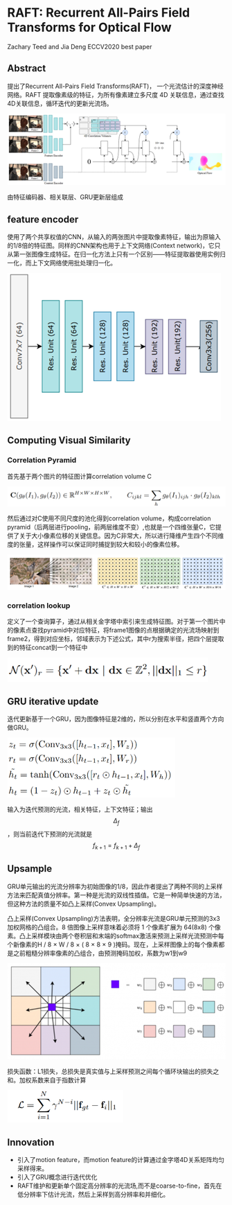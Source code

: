 # RAFT: Recurrent All-Pairs Field Transforms for Optical Flow

Zachary Teed and Jia Deng
ECCV2020 best paper

## Abstract

提出了Recurrent All-Pairs Field Transforms(RAFT)， 一个光流估计的深度神经网络。RAFT 提取像素级的特征，为所有像素建立多尺度 4D 关联信息，通过查找4D关联信息，循环迭代的更新光流场。

![RAFT-model](imgs/RAFT/RAFT-model.png)

由特征编码器、相关联层、GRU更新层组成

## feature encoder

使用了两个共享权值的CNN，从输入的两张图片中提取像素特征，输出为原输入的1/8倍的特征图。同样的CNN架构也用于上下文网络(Context network)，它只从第一张图像生成特征。在归一化方法上只有一个区别——特征提取器使用实例归一化，而上下文网络使用批处理归一化。

<img src="imgs/RAFT/feature-encoder.png" alt="feature-encoder" style="zoom:60%;" />

## Computing Visual Similarity

### Correlation Pyramid

首先基于两个图片的特征图计算correlation volume C

![corr1](imgs/RAFT/corr1.png)

然后通过对C使用不同尺度的池化得到correlation volume，构成correlation pyramid（后两层进行pooling，前两层维度不变）,也就是一个四维张量C，它提供了关于大小像素位移的关键信息。因为C非常大，所以进行降维产生四个不同维度的张量，这样操作可以保证同时捕捉到较大和较小的像素位移。

![pyramid](imgs/RAFT/pyramid.png)

### correlation lookup

定义了一个查询算子，通过从相关金字塔中索引来生成特征图。对于第一个图片中的像素点查找pyramid中对应特征，将frame1图像的点根据确定的光流场映射到frame2，得到对应坐标，邻域表示为下述公式，其中r为搜索半径，把四个层提取到的特征concat到一个特征中

<img src="imgs/RAFT/corr2.png" alt="corr2" style="zoom:60%;" />

## GRU iterative update

迭代更新基于一个GRU，因为图像特征是2维的，所以分别在水平和竖直两个方向做GRU。

<img src="imgs/RAFT/gru.png" alt="corr2" style="zoom:60%;" />

输入为迭代预测的光流，相关特征，上下文特征；输出$$\Delta _ { f }$$，则当前迭代下预测的光流就是$$f _ { k + 1 } = f _ { k + 1 } + \Delta _ { f } $$

## Upsample

GRU单元输出的光流分辨率为初始图像的1/8，因此作者提出了两种不同的上采样方法来匹配真值分辨率。第一种是光流的双线性插值。它是一种简单快速的方法，但这种方法的质量不如凸上采样(Convex Upsampling)。

凸上采样(Convex Upsampling)方法表明，全分辨率光流是GRU单元预测的3x3加权网格的凸组合。8 倍图像上采样意味着必须将 1 个像素扩展为 64(8x8) 个像素。凸上采样模块由两个卷积层和末端的softmax激活来预测上采样光流预测中每个新像素的H / 8 × W / 8 × ( 8 × 8 × 9 )掩码。现在，上采样图像上的每个像素都是之前粗糙分辨率像素的凸组合，由预测掩码加权，系数为w1到w9

![upsample](imgs/RAFT/upsample.png)

损失函数：L1损失，总损失是真实值与上采样预测之间每个循环块输出的损失之和。加权系数来自于指数计算

<img src="imgs/RAFT/loss.png" alt="loss" style="zoom:60%;" />

## Innovation

- 引入了motion feature，而motion feature的计算通过金字塔4D关系矩阵均匀采样得来。
- 引入了GRU概念进行迭代优化
- RAFT维护和更新单个固定高分辨率的光流场,而不是coarse-to-fine，首先在低分辨率下估计光流，然后上采样到高分辨率和并细化。